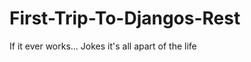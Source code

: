 First-Trip-To-Djangos-Rest
==========================

If it ever works... Jokes it's all apart of the life
